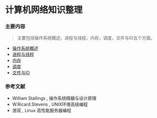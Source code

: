 # 计算机网络知识整理

### 主要内容

> 主要包括操作系统概述，进程与线程，内存，调度，文件与IO五个方面。

- [操作系统概述]()
- [进程与线程]()
- [内存]()
- [调度]()
- [文件与IO]()

### 参考文献

- William Stallings , 操作系统精髓与设计原理
- W.Ricard.Stevens , UNIX环境高级编程
- 游双 , Linux 高性能服务器编程




